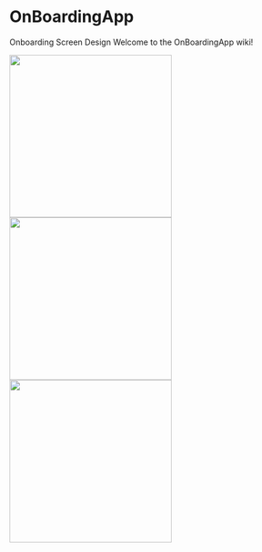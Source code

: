 # OnBoardingApp
Onboarding Screen Design
Welcome to the OnBoardingApp wiki!

<img src="https://github.com/abdelaz9z/OnBoardingApp/blob/master/device-2020-02-08-233343.png" width=285><img src="https://github.com/abdelaz9z/OnBoardingApp/blob/master/device-2020-02-08-233417.png" width=285><img src="https://github.com/abdelaz9z/OnBoardingApp/blob/master/device-2020-02-08-233445.png" width=285>
